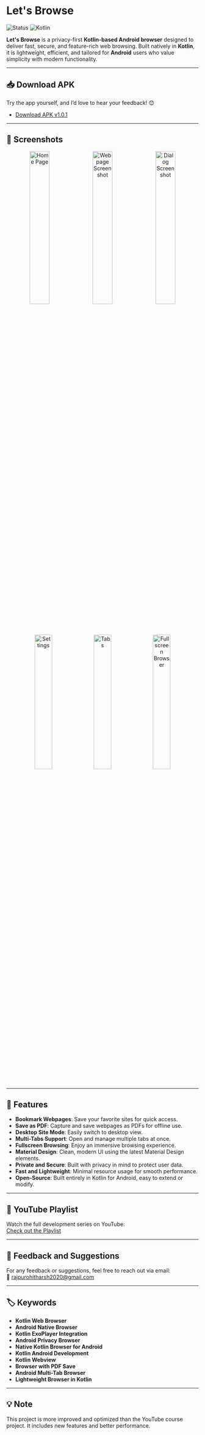 # Let's Browse

![Status](https://img.shields.io/badge/Status-Active-brightgreen) ![Kotlin](https://img.shields.io/badge/Kotlin-100%25-brightgreen)

**Let's Browse** is a privacy-first **Kotlin-based Android browser** designed to deliver fast, secure, and feature-rich web browsing. Built natively in **Kotlin**, it is lightweight, efficient, and tailored for **Android** users who value simplicity with modern functionality.

---

## 📥 Download APK

Try the app yourself, and I’d love to hear your feedback! 😊

- [Download APK v1.0.1](https://drive.google.com/file/d/1e6dVExS0qPWzTjoJliW4MhRnT2WHsHGh/view?usp=drivesdk)

---

## 📸 Screenshots

<p align="center">
  <img src="https://github.com/HarshAndroid/Lets_Browse/blob/master/app_screenshots/1.png" width="32%" alt="Home Page"/>
  <img src="https://github.com/HarshAndroid/Lets_Browse/blob/master/app_screenshots/2.png" width="32%" alt="Webpage Screenshot"/>
  <img src="https://github.com/HarshAndroid/Lets_Browse/blob/master/app_screenshots/bottom_dialog.png" width="32%" alt="Dialog Screenshot"/>
</p>
<p align="center">
  <img src="https://github.com/HarshAndroid/Lets_Browse/blob/master/app_screenshots/4.png" width="30%" alt="Settings"/>
  <img src="https://github.com/HarshAndroid/Lets_Browse/blob/master/app_screenshots/tabs.png" width="30%" alt="Tabs"/>
  <img src="https://github.com/HarshAndroid/Lets_Browse/blob/master/app_screenshots/6.png" width="30%" alt="Fullscreen Browser"/>
</p>

---

## 🌟 Features

- **Bookmark Webpages**: Save your favorite sites for quick access.
- **Save as PDF**: Capture and save webpages as PDFs for offline use.
- **Desktop Site Mode**: Easily switch to desktop view.
- **Multi-Tabs Support**: Open and manage multiple tabs at once.
- **Fullscreen Browsing**: Enjoy an immersive browsing experience.
- **Material Design**: Clean, modern UI using the latest Material Design elements.
- **Private and Secure**: Built with privacy in mind to protect user data.
- **Fast and Lightweight**: Minimal resource usage for smooth performance.
- **Open-Source**: Built entirely in Kotlin for Android, easy to extend or modify.

---

## 🎥 YouTube Playlist

Watch the full development series on YouTube:  
[Check out the Playlist](https://www.youtube.com/playlist?list=PL8kbUJtS6hyaR6N8_i1YgOpZTDn2TP_uH)

---

## 💬 Feedback and Suggestions

For any feedback or suggestions, feel free to reach out via email:  
📧 [rajpurohitharsh2020@gmail.com](mailto:rajpurohitharsh2020@gmail.com)

---

## 🏷️ Keywords

- **Kotlin Web Browser**
- **Android Native Browser**
- **Kotlin ExoPlayer Integration**
- **Android Privacy Browser**
- **Native Kotlin Browser for Android**
- **Kotlin Android Development**
- **Kotlin Webview**
- **Browser with PDF Save**
- **Android Multi-Tab Browser**
- **Lightweight Browser in Kotlin**

---

## 💡 Note

This project is more improved and optimized than the YouTube course project. It includes new features and better performance.
